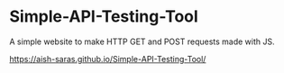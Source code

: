 # Simple-API-Testing-Tool

A simple website to make HTTP GET and POST requests made with JS.

https://aish-saras.github.io/Simple-API-Testing-Tool/


